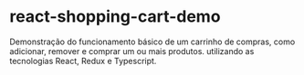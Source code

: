 # react-shopping-cart-demo
Demonstração do funcionamento básico de um carrinho de compras, como adicionar, remover e comprar um ou mais produtos. utilizando as tecnologias React, Redux e Typescript.
